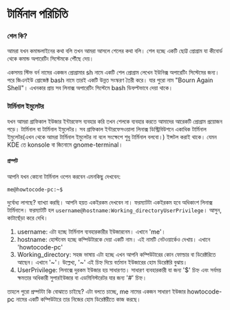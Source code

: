 # টার্মিনাল পরিচিতি #

### শেল কি? ###

আমরা যখন কমান্ডলাইনের কথা বলি তখন আমরা আসলে শেলের কথা বলি। শেল হচ্ছে একটি ছোট্ট প্রোগ্রাম যা কীবোর্ড থেকে কমান্ড অপারেটিং সিস্টেমকে পৌঁছে দেয়।

একসময় স্টিভ বর্ন নামের একজন প্রোগ্রামার sh নামে একটি শেল প্রোগ্রাম লেখেন ইউনিক্স অপারেটিং সিস্টেমের জন্য। পরে জিএনইউ প্রোজেক্ট bash নামে তারই একটি উন্নত সংস্করণ তৈরী করে। যার পুরো নাম "Bourn Again Shell"। এখনকার প্রায় সব লিনাক্স অপারেটিং সিস্টেমে bash ডিফল্টভাবে দেয়া থাকে।

### টার্মিনাল ইমুলেটর ###

যখন আমরা গ্রাফিকাল ইউজার ইন্টারফেস ব্যবহার করি তখন শেলকে ব্যবহার করতে আমাদের আরেকটি প্রোগ্রাম প্রয়োজন পড়ে। টার্মিনাল বা টার্মিনাল ইমুলেটর। সব গ্রাফিকাল ইন্টারফেসওয়ালা লিনাক্স ডিস্ট্রিবিউশনে একাধিক টার্মিনাল ইমুলেটর(এখন থেকে আমরা টার্মিনাল ইমুলেটর না বলে সংক্ষেপে শুধু টার্মিনাল বলবো।) ইন্সটল করাই থাকে। যেমন KDE তে konsole বা জিনোমে gnome-terminal।

#### প্রম্পট ####

আপনি যখন কোনো টার্মিনাল ওপেন করবেন এমনকিছু দেখবেন:

```
me@howtocode-pc:~$

```
দুর্বোধ্য লাগছে? ব্যাখ্যা করছি।
আপনি হয়ত একইরকম দেখবেন না। ফরম্যাটটা একইরকম হবে অধিকাংশ লিনাক্স টার্মিনালে। ফরম্যাটটি হল `username@hostname:Working_directoryUserPrivilege`। আসুন, কাটাছেঁড়া করে দেখি।
1. username: এটা হচ্ছে টার্মিনাল ব্যবহারকারীর ইউজারনেম। এখানে 'me'।
2. hostname: হোস্টনেম হচ্ছে কম্পিউটারকে দেয়া একটি নাম। এই নামটি নেটওয়ার্কেও দেখায়। এখানে 'howtocode-pc'
3. Working_directory: সহজ ভাষায় এটা হচ্ছে এখন আপনি কম্পিউটারের কোন ফোল্ডার বা ডিরেক্টরিতে আছেন। এখানে '~'। উল্লেখ্য, '~' এই চিহ্ন দিয়ে বর্তমান ইউজারের হোম ডিরেক্টরি বুঝায়।
4. UserPrivilege: লিনাক্সে দুরকম ইউজার হয় সাধারণত। সাধারণ ব্যবহারকারী যা জন্য '$' চিহ্ন এবং সর্বময় ক্ষমতার অধিকারী সুপারইউজার বা এডমিনিস্টরেটর যার জন্য '#' চিহ্ন।

তাহলে পুরো প্রম্পটটা কি বোঝাতে চাইছে? এটা বলতে চাচ্ছে, me নামের একজন সাধারণ ইউজার howtocode-pc নামের একটি কম্পিউটারে তার নিজের হোম ডিরেক্টরীতে কাজ করছে।
